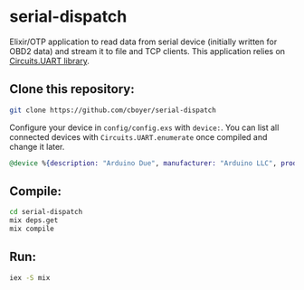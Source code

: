 # serial-dispatch

Elixir/OTP application to read data from serial device (initially written for OBD2 data) and stream it to file and TCP clients. This application relies on [Circuits.UART library](https://hexdocs.pm/circuits_uart/readme.html).


## Clone this repository:
```Bash
git clone https://github.com/cboyer/serial-dispatch
```

Configure your device in `config/config.exs` with `device:`.
You can list all connected devices with `Circuits.UART.enumerate` once compiled and change it later.

```Elixir
@device %{description: "Arduino Due", manufacturer: "Arduino LLC", product_id: 62, vendor_id: 9025}
```

## Compile:
```Bash
cd serial-dispatch
mix deps.get
mix compile
```

## Run:
```Bash
iex -S mix
```
